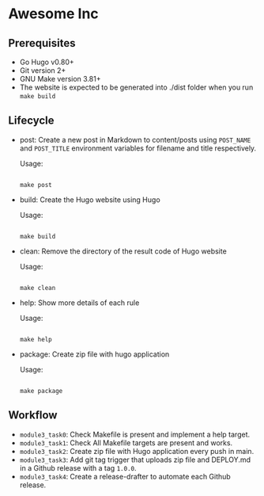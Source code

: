 # Awesome Inc

## Prerequisites

- Go Hugo v0.80+
- Git version 2+
- GNU Make version 3.81+
- The website is expected to be generated into ./dist folder when you run `make build`

## Lifecycle

<!-- language-all: lang-shell -->

- post: Create a new post in Markdown to content/posts
  using `POST_NAME` and `POST_TITLE` environment variables
  for filename and title respectively.

  Usage:

  ```shell

  make post

  ```

- build: Create the Hugo website using Hugo

  Usage:

  ```shell

  make build

  ```

- clean: Remove the directory of the result code of Hugo website

  Usage:

  ```shell

  make clean

  ```

- help: Show more details of each rule

  Usage:

  ```shell

  make help

  ```

- package: Create zip file with hugo application

  Usage:

  ```shell

  make package

  ```

## Workflow

- `module3_task0`: Check Makefile is present and implement a help target.
- `module3_task1`: Check All Makefile targets are present and works.
- `module3_task2`: Create zip file with Hugo application every push in main.
- `module3_task3`: Add git tag trigger that uploads zip file and DEPLOY.md
  in a Github release with a tag `1.0.0`.
- `module3_task4`: Create a release-drafter to automate each Github release.
